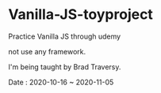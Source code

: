 # Vanilla-JS-toyproject


Practice Vanilla JS through udemy

not use any framework.

I'm being taught by Brad Traversy.

Date : 2020-10-16 ~ 2020-11-05
